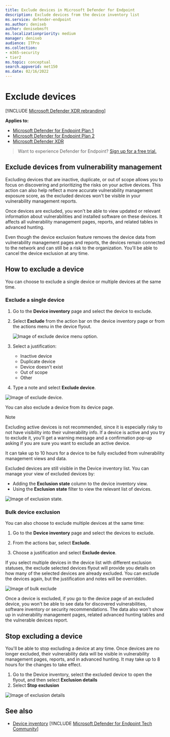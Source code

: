 ```yaml
---
title: Exclude devices in Microsoft Defender for Endpoint
description: Exclude devices from the device inventory list
ms.service: defender-endpoint
ms.author: deniseb
author: denisebmsft
ms.localizationpriority: medium
manager: deniseb
audience: ITPro
ms.collection: 
- m365-security
- tier2
ms.topic: conceptual
search.appverid: met150
ms.date: 02/16/2022
---
```


# Exclude devices

[!INCLUDE [Microsoft Defender XDR rebranding](../includes/microsoft-defender.md)]

**Applies to:**

- [Microsoft Defender for Endpoint Plan 1](microsoft-defender-endpoint.md)
- [Microsoft Defender for Endpoint Plan 2](microsoft-defender-endpoint.md)
- [Microsoft Defender XDR](/defender-xdr)

> Want to experience Defender for Endpoint? [Sign up for a free trial.](https://go.microsoft.com/fwlink/p/?linkid=2225630&clcid=0x409&culture=en-us&country=us)

## Exclude devices from vulnerability management

Excluding devices that are inactive, duplicate, or out of scope allows you to focus on discovering and prioritizing the risks on your active devices. This action can also help reflect a more accurate vulnerability management exposure score, as the excluded devices won't be visible in your vulnerability management reports.

Once devices are excluded, you won't be able to view updated or relevant information about vulnerabilities and installed software on these devices. It affects all vulnerability management pages, reports, and related tables in advanced hunting.

Even though the device exclusion feature removes the device data from vulnerability management pages and reports, the devices remain connected to the network and can still be a risk to the organization. You'll be able to cancel the device exclusion at any time.

## How to exclude a device

You can choose to exclude a single device or multiple devices at the same time.

### Exclude a single device

1. Go to the **Device inventory** page and select the device to exclude.
2. Select **Exclude** from the action bar on the device inventory page or from the actions menu in the device flyout.

   ![Image of exclude device menu option.](media/exclude-devices-menu.png)

3. Select a justification:

    - Inactive device
    - Duplicate device
    - Device doesn't exist
    - Out of scope
    - Other

4. Type a note and select **Exclude device**.

![Image of exclude device.](media/exclude-device.png)

You can also exclude a device from its device page.

> [!NOTE]
> Excluding active devices is not recommended, since it is especially risky to not have visibility into their vulnerability info. If a device is active and you try to exclude it, you'll get a warning message and a confirmation pop-up asking if you are sure you want to exclude an active device.

It can take up to 10 hours for a device to be fully excluded from vulnerability management views and data.

Excluded devices are still visible in the Device inventory list. You can manage your view of excluded devices by:

- Adding the **Exclusion state** column to the device inventory view.
- Using the **Exclusion state** filter to view the relevant list of devices.

![Image of exclusion state.](media/exclusion-state.png)

### Bulk device exclusion

You can also choose to exclude multiple devices at the same time:

1. Go to the **Device inventory** page and select the devices to exclude.

2. From the actions bar, select **Exclude**.

3. Choose a justification and select **Exclude device**.

If you select multiple devices in the device list with different exclusion statuses, the exclude selected devices flyout will provide you details on how many of the selected devices are already excluded. You can exclude the devices again, but the justification and notes will be overridden.

![Image of bulk exclude](media/exclude-device-bulk.png)

Once a device is excluded, if you go to the device page of an excluded device, you won't be able to see data for discovered vulnerabilities, software inventory or security recommendations. The data also won't show up in vulnerability management pages, related advanced hunting tables and the vulnerable devices report.

## Stop excluding a device

You'll be able to stop excluding a device at any time. Once devices are no longer excluded, their vulnerability data will be visible in vulnerability management pages, reports, and in advanced hunting. It may take up to 8 hours for the changes to take effect.

1. Go to the Device inventory, select the excluded device to open the flyout, and then select **Exclusion details**
2. Select **Stop exclusion**

![Image of exclusion details](media/exclusion-details.png)

## See also

- [Device inventory](machines-view-overview.md)
[!INCLUDE [Microsoft Defender for Endpoint Tech Community](../includes/defender-mde-techcommunity.md)]
